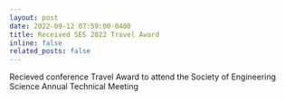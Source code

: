 ```yaml
---
layout: post
date: 2022-09-12 07:59:00-0400
title: Received SES 2022 Travel Award
inline: false
related_posts: false
---
```


Recieved conference Travel Award to attend the Society of Engineering Science Annual Technical Meeting